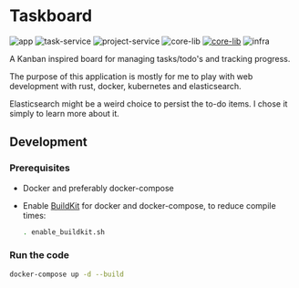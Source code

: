 # Taskboard

![app](https://github.com/christianfosli/taskboard-rs/workflows/app/badge.svg)
![task-service](https://github.com/christianfosli/taskboard-rs/workflows/task-service/badge.svg)
![project-service](https://github.com/christianfosli/taskboard-rs/workflows/project-service/badge.svg)
![core-lib](https://github.com/christianfosli/taskboard-rs/workflows/core-lib/badge.svg)
[![core-lib](https://img.shields.io/crates/v/taskboard-core-lib)](https://crates.io/crates/taskboard-core-lib)
![infra](https://github.com/christianfosli/taskboard-rs/workflows/infra/badge.svg)

A Kanban inspired board for managing tasks/todo's and tracking progress.

The purpose of this application is mostly for me to play with web development
with rust, docker, kubernetes and elasticsearch.

Elasticsearch might be a weird choice to persist the to-do items.
I chose it simply to learn more about it.

## Development

### Prerequisites

* Docker and preferably docker-compose

* Enable [BuildKit](https://docs.docker.com/develop/develop-images/build_enhancements/)
  for docker and docker-compose, to reduce compile times:

  ```sh
  . enable_buildkit.sh
  ```

### Run the code

```sh
docker-compose up -d --build
```
